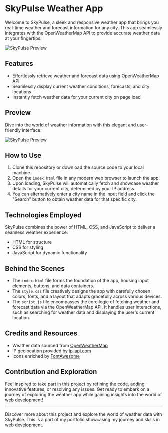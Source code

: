 # SkyPulse Weather App

Welcome to SkyPulse, a sleek and responsive weather app that brings you real-time weather and forecast information for any city. This app seamlessly integrates with the OpenWeatherMap API to provide accurate weather data at your fingertips.

![SkyPulse Preview](preview.png)

## Features

- Effortlessly retrieve weather and forecast data using OpenWeatherMap API
- Seamlessly display current weather conditions, forecasts, and city locations
- Instantly fetch weather data for your current city on page load

## Preview

Dive into the world of weather information with this elegant and user-friendly interface:

![SkyPulse Preview](preview.png)

## How to Use

1. Clone this repository or download the source code to your local machine.
2. Open the `index.html` file in any modern web browser to launch the app.
3. Upon loading, SkyPulse will automatically fetch and showcase weather details for your current city, determined by your IP address.
4. You can alternatively enter a city name in the input field and click the "Search" button to obtain weather data for that specific city.

## Technologies Employed

SkyPulse combines the power of HTML, CSS, and JavaScript to deliver a seamless weather experience:

- HTML for structure
- CSS for styling
- JavaScript for dynamic functionality

## Behind the Scenes

- The `index.html` file forms the foundation of the app, housing input elements, buttons, and data containers.
- The `style.css` file creatively designs the app with carefully chosen colors, fonts, and a layout that adapts gracefully across various devices.
- The `script.js` file encompasses the core logic of fetching weather and forecast data via the OpenWeatherMap API. It handles user interactions, such as searching for weather data and displaying the user's current location.

## Credits and Resources

- Weather data sourced from [OpenWeatherMap](https://openweathermap.org/)
- IP geolocation provided by [ip-api.com](http://ip-api.com/)
- Icons enriched by [FontAwesome](https://fontawesome.com/)

## Contribution and Exploration

Feel inspired to take part in this project by refining the code, adding innovative features, or resolving any issues. Get ready to embark on a journey of exploring the weather app while gaining insights into the world of web development!

---

Discover more about this project and explore the world of weather data with SkyPulse. This is a part of my portfolio showcasing my journey and skills in web development.
